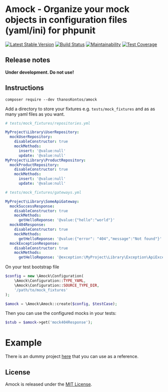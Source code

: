 # Amock - Organize your mock objects in configuration files (yaml/ini) for phpunit

[![Latest Stable Version](https://poser.pugx.org/thanos-kontos/amock/v/stable)](https://packagist.org/packages/thanos-kontos/amock)
[![Build Status](https://travis-ci.org/thanosKontos/amock.svg?branch=master)](https://travis-ci.org/thanosKontos/amock)
[![Maintainability](https://api.codeclimate.com/v1/badges/223b1d3dfc3607673750/maintainability)](https://codeclimate.com/github/thanosKontos/amock/maintainability)
[![Test Coverage](https://api.codeclimate.com/v1/badges/223b1d3dfc3607673750/test_coverage)](https://codeclimate.com/github/thanosKontos/amock/test_coverage)

## Release notes

**Under development. Do not use!**

## Instructions

`composer require --dev thanosKontos/amock`

Add a directory to store your fixtures e.g. `tests/mock_fixtures` and as as many yaml files as you want.

```yaml
# tests/mock_fixtures/repositories.yml

MyProject\Library\UserRepository:
  mockUserRepository:
    disableConstructor: true
    mockMethods:
      insert: '@value:null'
      update: '@value:null'
MyProject\Library\ProductRepository:
  mockProductRepository:
    disableConstructor: true
    mockMethods:
      insert: '@value:null'
      update: '@value:null'
```

```yaml
# tests/mock_fixtures/gateways.yml

MyProject\Library\SomeApiGateway:
  mockSuccessResponse:
    disableConstructor: true
    mockMethods:
      getHelloReponse: '@value:{"hello":"world"}'
  mock404Response:
    disableConstructor: true
    mockMethods:
      getHelloReponse: '@value:{"error": "404","message":"Not found"}'
  mockExceptionResponse:
    disableConstructor: true
    mockMethods:
      getHelloReponse: '@exception:\MyProject\Library\Exception\ApiException'
```

On your test bootstrap file

```php
$config = new \Amock\Configuration(
    \Amock\Configuration::TYPE_YAML,
    \Amock\Configuration::SOURCE_TYPE_DIR,
    '/path/to/mock_fixtures'
);

$amock = \Amock\Amock::create($config, $testCase);
```

Then you can use the configured mocks in your tests:

```php
$stub = $amock->get('mock404Response');
```

# Example

There is an dummy project [here](https://github.com/thanosKontos/amock-example) that you can use as a reference.


## License

Amock is released under the [MIT License](https://opensource.org/licenses/MIT).